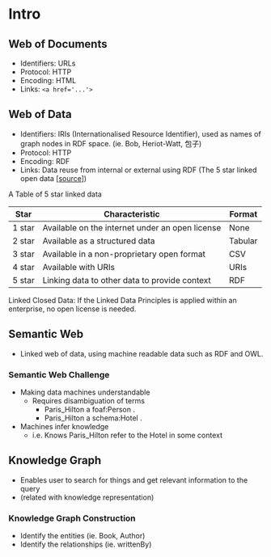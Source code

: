 # Intro
## Web of Documents
* Identifiers: URLs
* Protocol: HTTP
* Encoding: HTML
* Links: `<a href='...'>`

## Web of Data
* Identifiers: IRIs (Internationalised Resource Identifier), used as names of graph nodes in RDF space. (ie. Bob, Heriot-Watt, 包子)
* Protocol: HTTP
* Encoding: RDF
* Links: Data reuse from internal or external using RDF (The 5 star linked open data [[source](https://5stardata.info/en/)])

A Table of 5 star linked data

| Star   | Characteristic                                  | Format  |
|--------|-------------------------------------------------|---------|
| 1 star | Available on the internet under an open license | None    |
| 2 star | Available as a structured data                  | Tabular |
| 3 star | Available in a non-proprietary open format      | CSV     |
| 4 star | Available with URIs                             | URIs    |
| 5 star | Linking data to other data to provide context   | RDF     |

Linked Closed Data: If the Linked Data Principles is applied within an enterprise, no open license is needed.

## Semantic Web
* Linked web of data, using machine readable data such as RDF and OWL.
### Semantic Web Challenge
* Making data machines understandable
    * Requires disambiguation of terms
        * Paris_Hilton a foaf:Person .
        * Paris_Hilton a schema:Hotel .
* Machines infer knowledge
    * i.e. Knows Paris_Hilton refer to the Hotel in some context

## Knowledge Graph
* Enables user to search for things and get relevant information to the query
* (related with knowledge representation)
### Knowledge Graph Construction
* Identify the entities (ie. Book, Author)
* Identify the relationships (ie. writtenBy)